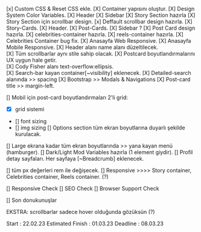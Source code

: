 [x] Custom CSS & Reset CSS ekle.
[X] Container yapısını oluştur.
[X] Design System Color Variables.
[X] Header
[X] Sidebar
[X] Story Section hazırla
[X] Story Section için scrollbar design.
[x] Deffault scrollbar design hazırla.
[X] Story-Cards.
[X] Header.
[X] Post-Cards.
[X] Sidebar ?
[X] Post Card design hazırla.
[X] celebrities-container hazırla.
[X] reels-container hazırla.
[X] Celebrities Container bug fix.
[X] Anasayfa Web Responsive.
[X] Anasayfa Mobile Responsive.
[X] Header alanı name alanı düzeltilecek.  
[X] Tüm scrollbarlar aynı stile sahip olacak.
[X] Postcard boyutlandırmalarını UX uygun hale getir.  
[X] Cody Fisher alanı text-overflow:ellipsis.  
[X] Search-bar kayan container[~visibility] eklenecek. 
[X] Detailed-search alanında >> spacing 
[X] Bootstrap >> Modals & Navigations
[X] Post-card title >> margin-left.

[] Mobil için post-card boyutlandırmaları 2'li grid:
+ [x] grid sistemi 
+ [] font sizing
+ [] img sizing
[] Options section tüm ekran boyutlarına duyarlı şekilde kurulacak.

[] Large ekrana kadar tüm ekran boyutlarında >> yana kayan menü (hamburger).
[] Dark/Light Mod Variables hazırla (1 element giydir). 
[] Profil detay sayfaları. Her sayfaya [~Breadcrumb] eklenecek.

[] tüm px değerleri rem ile değişecek. 
[] Responsive >>>> Story container, Celebrities container, Reels container. (?)



[] Responsive Check
[] SEO Check
[] Browser Support Check

[] Son donukunuşlar

EKSTRA:
scrollbarlar sadece hover olduğunda gözüksün (?)




Start : 22.02.23
Estimated Finish : 01.03.23
Deadline : 08.03.23